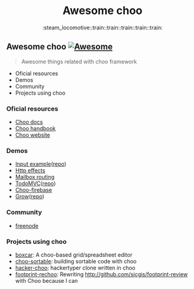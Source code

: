 <h1 align="center">Awesome choo</h1>

<div align="center">
  :steam_locomotive::train::train::train::train::train:
</div>

## Awesome choo [![Awesome](https://cdn.rawgit.com/sindresorhus/awesome/d7305f38d29fed78fa85652e3a63e154dd8e8829/media/badge.svg)](https://github.com/sindresorhus/awesome)
> Awesome things related with choo framework

* Oficial resources
* Demos
* Community
* Projects using choo
 
### Oficial resources

* [Choo docs](https://github.com/yoshuawuyts/choo/blob/master/README.md)
* [Choo handbook](https://github.com/yoshuawuyts/choo-handbook)
* [Choo website](http://yoshuawuyts.com/www-choo/)
 
### Demos

* [Input example](http://requirebin.com/?gist=e589473373b3100a6ace29f7bbee3186)([repo](https://github.com/yoshuawuyts/choo/tree/master/examples/title))
* [Http effects](https://hyperdev.com/#!/project/fork-fang)
* [Mailbox routing](https://github.com/yoshuawuyts/choo/tree/master/examples/mailbox)
* [TodoMVC](http://shuheikagawa.com/todomvc-choo/)([repo](https://github.com/shuhei/todomvc-choo))
* [Choo-firebase](https://github.com/mw222rs/choo-firebase)
* [Grow](https://grow.static.land/)([repo](https://github.com/sethvincent/grow))

### Community

* [freenode](https://webchat.freenode.net/?channels=choo)

### Projects using choo

* [boxcar](https://github.com/toddself/boxcar): A choo-based grid/spreadsheet editor
* [choo-sortable](https://github.com/willkessler/choo-sortable): building sortable code with choo
* [hacker-choo](https://github.com/mw222rs/hacker-choo): hackertyper clone written in choo
* [footprint-rechoo](https://github.com/npeihl/footprint-rechoo): Rewriting http://github.com/sjcgis/footprint-review with Choo because I can
